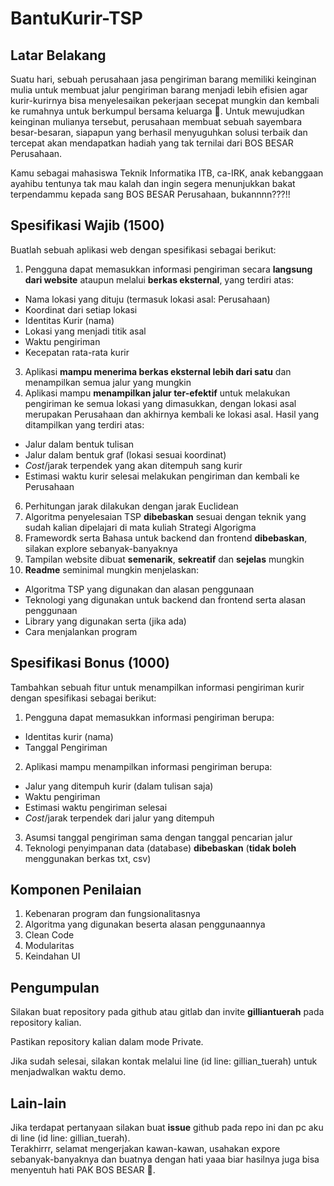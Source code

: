 # BantuKurir-TSP
## Latar Belakang
Suatu hari, sebuah perusahaan jasa pengiriman barang memiliki keinginan mulia untuk membuat jalur pengiriman barang menjadi lebih efisien agar kurir-kurirnya bisa menyelesaikan pekerjaan secepat mungkin dan kembali ke rumahnya untuk berkumpul bersama keluarga :hugs:. Untuk mewujudkan keinginan mulianya tersebut, perusahaan membuat sebuah sayembara besar-besaran, siapapun yang berhasil menyuguhkan solusi terbaik dan tercepat akan mendapatkan hadiah yang tak ternilai dari BOS BESAR Perusahaan. 

Kamu sebagai mahasiswa Teknik Informatika ITB, ca-IRK, anak kebanggaan ayahibu tentunya tak mau kalah dan ingin segera menunjukkan bakat terpendammu kepada sang BOS BESAR Perusahaan, bukannnn???!!

## Spesifikasi Wajib (1500)
Buatlah sebuah aplikasi web dengan spesifikasi sebagai berikut:
1. Pengguna dapat memasukkan informasi pengiriman secara **langsung dari website** ataupun melalui **berkas eksternal**, yang terdiri atas:
  - Nama lokasi yang dituju (termasuk lokasi asal: Perusahaan)
  - Koordinat dari setiap lokasi
  - Identitas Kurir (nama)
  - Lokasi yang menjadi titik asal
  - Waktu pengiriman
  - Kecepatan rata-rata kurir
3. Aplikasi **mampu menerima berkas eksternal lebih dari satu** dan menampilkan semua jalur yang mungkin
4. Aplikasi mampu **menampilkan jalur ter-efektif** untuk melakukan pengiriman ke semua lokasi yang dimasukkan, dengan lokasi asal merupakan Perusahaan dan akhirnya kembali ke lokasi asal. Hasil yang ditampilkan yang terdiri atas:
  - Jalur dalam bentuk tulisan
  - Jalur dalam bentuk graf (lokasi sesuai koordinat)
  - _Cost_/jarak terpendek yang akan ditempuh sang kurir
  - Estimasi waktu kurir selesai melakukan pengiriman dan kembali ke Perusahaan
6. Perhitungan jarak dilakukan dengan jarak Euclidean
7. Algoritma penyelesaian TSP **dibebaskan** sesuai dengan teknik yang sudah kalian dipelajari di mata kuliah Strategi Algorigma
8. Framewordk serta Bahasa untuk backend dan frontend **dibebaskan**, silakan explore sebanyak-banyaknya
9. Tampilan website dibuat **semenarik**, **sekreatif** dan **sejelas** mungkin
10. **Readme** seminimal mungkin menjelaskan:
  - Algoritma TSP yang digunakan dan alasan penggunaan
  - Teknologi yang digunakan untuk backend dan frontend serta alasan penggunaan
  - Library yang digunakan serta (jika ada) 
  - Cara menjalankan program

## Spesifikasi Bonus (1000)
Tambahkan sebuah fitur untuk menampilkan informasi pengiriman kurir dengan spesifikasi sebagai berikut:
1. Pengguna dapat memasukkan informasi pengiriman berupa:
  - Identitas kurir (nama)
  - Tanggal Pengiriman
2. Aplikasi mampu menampilkan informasi pengiriman berupa:
  - Jalur yang ditempuh kurir (dalam tulisan saja)
  - Waktu pengiriman
  - Estimasi waktu pengiriman selesai
  - _Cost_/jarak terpendek dari jalur yang ditempuh
3. Asumsi tanggal pengiriman sama dengan tanggal pencarian jalur
4. Teknologi penyimpanan data (database) **dibebaskan** (**tidak boleh** menggunakan berkas txt, csv)


## Komponen Penilaian
1. Kebenaran program dan fungsionalitasnya
2. Algoritma yang digunakan beserta alasan penggunaannya
3. Clean Code
4. Modularitas
5. Keindahan UI

## Pengumpulan
Silakan buat repository pada github atau gitlab dan invite **gilliantuerah** pada repository kalian.

Pastikan repository kalian dalam mode Private.

Jika sudah selesai, silakan kontak melalui line (id line: gillian_tuerah) untuk menjadwalkan waktu demo. 
    
## Lain-lain
Jika terdapat pertanyaan silakan buat **issue** github pada repo ini dan pc aku di line (id line: gillian_tuerah).  
Terakhirrr, selamat mengerjakan kawan-kawan, usahakan expore sebanyak-banyaknya dan buatnya dengan hati yaaa biar hasilnya juga bisa menyentuh hati PAK BOS BESAR :hugs:.
